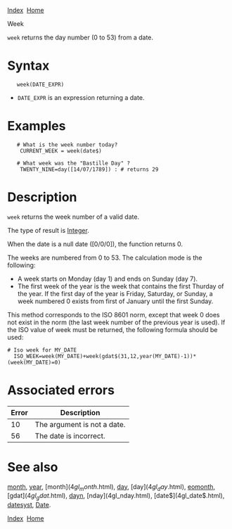 [Index](index.html)  [Home](getting-started_home.html)

Week

`week` returns the day number (0 to 53) from a date.

# Syntax

```
   week(DATE_EXPR)
```

* `DATE_EXPR` is an expression returning a date.

# Examples

```
   # What is the week number today?
    CURRENT_WEEK = week(date$)

   # What week was the "Bastille Day" ?
    TWENTY_NINE=day([14/07/1789]) : # returns 29
```

# Description

`week` returns the week number of a valid date.

The type of result is [Integer](4gl_integer.html).

When the date is a null date ([0/0/0]), the function returns 0.

The weeks are numbered from 0 to 53. The calculation mode is the following:

* A week starts on Monday (day 1) and ends on Sunday (day 7).
* The first week of the year is the week that contains the first Thurday of the year. If the first day of the year is Friday, Saturday, or Sunday, a week numbered 0 exists from first of January until the first Sunday.

This method corresponds to the ISO 8601 norm, except that week 0 does not exist in the norm (the last week number of the previous year is used). If the ISO value of week must be returned, the following formula should be used:

```
# Iso week for MY_DATE
  ISO_WEEK=week(MY_DATE)+week(gdat$(31,12,year(MY_DATE)-1))*(week(MY_DATE)=0)
```

# Associated errors

| Error | Description |
| --- | --- |
| 10 | The argument is not a date. |
| 56 | The date is incorrect. |

# See also

[month](4gl_month.html), [year](4gl_year.html), [month$](4gl_month$.html), [day](4gl_day.html), [day$](4gl_day$.html), [eomonth](4gl_eomonth.html), [gdat$](4gl_gdat$.html), [dayn](4gl_day$.html), [nday](4gl_nday.html), [date$](4gl_date$.html), [datesyst](4gl_datesyst.html), [Date](4gl_date.html).

  

[Index](index.html)  [Home](getting-started_home.html)